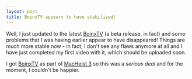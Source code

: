 ```yaml
---
layout: post
title: BoinxTV appears to have stabilized!
---
```

Well, I just updated to the latest [BoinxTV](http://www.boinxtv.com) (a beta release, in fact) and some problems that I was having earlier appear to have disappeared! Things are much more stable now - in fact, I don't see any flaws anymore at all and I have just completed my first video with it, which should be uploaded soon.

I got [BoinxTV](http://www.boinxtv.com) as part of [MacHeist 3](http://www.macheist.com) so this was a *serious deal* and for the moment, I couldn't be happier.
